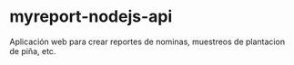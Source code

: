 # myreport-nodejs-api
 Aplicación web para crear reportes de nominas, muestreos de plantacion de piña, etc.
